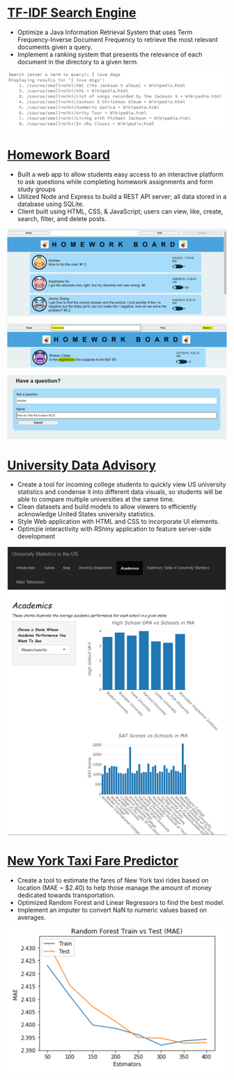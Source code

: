 # [TF-IDF Search Engine](https://github.com/amicha23/University-Data)
- Optimize a Java Information Retrieval System that uses Term Frequency-Inverse Document Frequency to retrieve the most relevant documents given a query. 
- Implement a ranking system that presents the relevance of each document in the directory to a given term.

!["Multi-query Search"](/images/queries.PNG)

# [Homework Board](https://github.com/amicha23/Homework-Board)
- Built a web app to allow students easy access to an interactive platform to ask questions while completing homework assignments and form study groups
- Utilized Node and Express to build a REST API server; all data stored in a database using SQLite.
- Client built using HTML, CSS, & JavaScript; users can view, like, create, search, filter, and delete posts. 


!["view"](/images/view.PNG)




!["search"](/images/searchterm.png)




!["post"](/images/create.PNG)








# [University Data Advisory](https://github.com/amicha23/University-Data)
- Create a tool for incoming college students to quickly view US university statistics and condense it into different data visuals, so students will be able to compare multiple universities at the same time.
- Clean datasets and build models to allow viewers to efficiently acknowledge United States university statistics.
- Style Web application with HTML and CSS to incorporate UI elements.
- Optimzie interactivity with RShiny application to feature server-side development

!["Project 3 Illustration"](/images/University_Picture.PNG)

# [New York Taxi Fare Predictor](https://github.com/amicha23/Taxi_Fare_Predictor)
- Create a tool to estimate the fares of New York taxi rides based on location (MAE ~ $2.40) to help those manage the amount of money dedicated towards transportation.
-	Optimized Random Forest and Linear Regressors to find the best model.
-	Implement an imputer to convert NaN to numeric values based on averages.

!["Project 4 Illustration"](/images/MAE_Picture.PNG)
